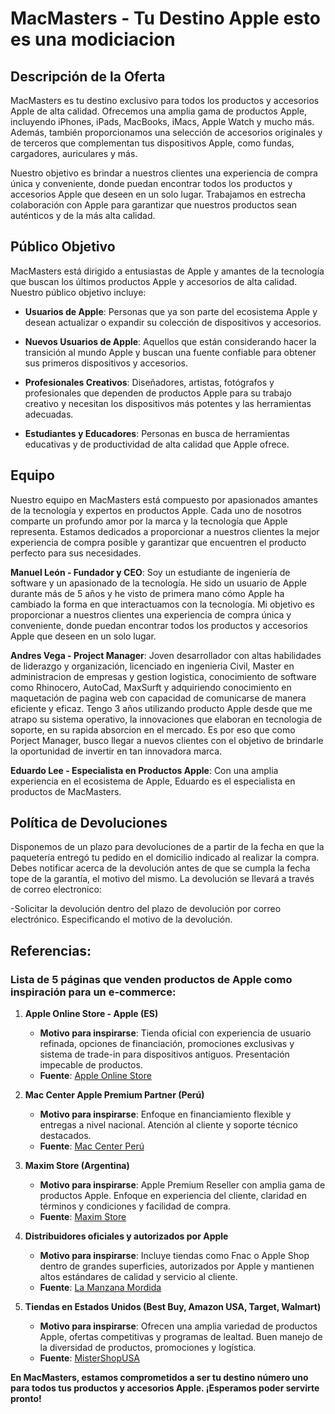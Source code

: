 # MacMasters - Tu Destino Apple  esto es una modiciacion

## Descripción de la Oferta

MacMasters es tu destino exclusivo para todos los productos y accesorios Apple de alta calidad. Ofrecemos una amplia gama de productos Apple, incluyendo iPhones, iPads, MacBooks, iMacs, Apple Watch y mucho más. Además, también proporcionamos una selección de accesorios originales y de terceros que complementan tus dispositivos Apple, como fundas, cargadores, auriculares y más.

Nuestro objetivo es brindar a nuestros clientes una experiencia de compra única y conveniente, donde puedan encontrar todos los productos y accesorios Apple que deseen en un solo lugar. Trabajamos en estrecha colaboración con Apple para garantizar que nuestros productos sean auténticos y de la más alta calidad.

## Público Objetivo

MacMasters está dirigido a entusiastas de Apple y amantes de la tecnología que buscan los últimos productos Apple y accesorios de alta calidad. Nuestro público objetivo incluye:

- **Usuarios de Apple**: Personas que ya son parte del ecosistema Apple y desean actualizar o expandir su colección de dispositivos y accesorios.

- **Nuevos Usuarios de Apple**: Aquellos que están considerando hacer la transición al mundo Apple y buscan una fuente confiable para obtener sus primeros dispositivos y accesorios.

- **Profesionales Creativos**: Diseñadores, artistas, fotógrafos y profesionales que dependen de productos Apple para su trabajo creativo y necesitan los dispositivos más potentes y las herramientas adecuadas.

- **Estudiantes y Educadores**: Personas en busca de herramientas educativas y de productividad de alta calidad que Apple ofrece.

## Equipo

Nuestro equipo en MacMasters está compuesto por apasionados amantes de la tecnología y expertos en productos Apple. Cada uno de nosotros comparte un profundo amor por la marca y la tecnología que Apple representa. Estamos dedicados a proporcionar a nuestros clientes la mejor experiencia de compra posible y garantizar que encuentren el producto perfecto para sus necesidades.

**Manuel León - Fundador y CEO**: 
Soy un estudiante de ingeniería de software y un apasionado de la tecnología. He sido un usuario de Apple durante más de 5 años y he visto de primera mano cómo Apple ha cambiado la forma en que interactuamos con la tecnología. Mi objetivo es proporcionar a nuestros clientes una experiencia de compra única y conveniente, donde puedan encontrar todos los productos y accesorios Apple que deseen en un solo lugar.

**Andres Vega - Project Manager**:
Joven desarrollador con altas habilidades de liderazgo y organización, licenciado en ingenieria Civil, Master en administracion de empresas y gestion logistica, conocimiento de software como Rhinocero, AutoCad, MaxSurft y adquiriendo conocimiento en maquetación de pagina web con capacidad de comunicarse de manera eficiente y eficaz. Tengo 3 años utilizando producto Apple desde que me atrapo su sistema operativo, la innovaciones que elaboran en tecnologia de soporte, en su rapida absorcion en el mercado. Es por eso que como Porject Manager, busco llegar a nuevos clientes con el objetivo de brindarle la oportunidad de invertir en tan innovadora marca.

**Eduardo Lee - Especialista en Productos Apple**:
Con una amplia experiencia en el ecosistema de Apple, Eduardo es el especialista en productos de MacMasters.

## Política de Devoluciones
Disponemos de un plazo para devoluciones de a partir de la fecha en que la paquetería entregó tu pedido en el domicilio indicado al realizar la compra. Debes notificar acerca de la devolución antes de que se cumpla la fecha tope de la garantía, el motivo del mismo. La devolución se llevará a través de correo electronico:

-Solicitar la devolución dentro del plazo de devolución por correo electrónico. Especificando el motivo de la devolución.

## Referencias:
### Lista de 5 páginas que venden productos de Apple como inspiración para un e-commerce:

1. **Apple Online Store - Apple (ES)**
   - **Motivo para inspirarse**: Tienda oficial con experiencia de usuario refinada, opciones de financiación, promociones exclusivas y sistema de trade-in para dispositivos antiguos. Presentación impecable de productos.
   - **Fuente**: [Apple Online Store](https://www.apple.com/es/shop)

2. **Mac Center Apple Premium Partner (Perú)**
   - **Motivo para inspirarse**: Enfoque en financiamiento flexible y entregas a nivel nacional. Atención al cliente y soporte técnico destacados.
   - **Fuente**: [Mac Center Perú](https://www.mac-center.com.pe)

3. **Maxim Store (Argentina)**
   - **Motivo para inspirarse**: Apple Premium Reseller con amplia gama de productos Apple. Enfoque en experiencia del cliente, claridad en términos y condiciones y facilidad de compra.
   - **Fuente**: [Maxim Store](https://www.maximstore.com)

4. **Distribuidores oficiales y autorizados por Apple**
   - **Motivo para inspirarse**: Incluye tiendas como Fnac o Apple Shop dentro de grandes superficies, autorizados por Apple y mantienen altos estándares de calidad y servicio al cliente.
   - **Fuente**: [La Manzana Mordida](https://www.lamanzanamordida.net)

5. **Tiendas en Estados Unidos (Best Buy, Amazon USA, Target, Walmart)**
   - **Motivo para inspirarse**: Ofrecen una amplia variedad de productos Apple, ofertas competitivas y programas de lealtad. Buen manejo de la diversidad de productos, promociones y logística.
   - **Fuente**: [MisterShopUSA](https://www.mistershopusa.com)


**En MacMasters, estamos comprometidos a ser tu destino número uno para todos tus productos y accesorios Apple. ¡Esperamos poder servirte pronto!**
